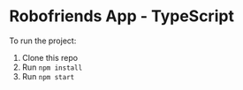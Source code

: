 # Robofriends App - TypeScript

To run the project:

1. Clone this repo
2. Run `npm install`
3. Run `npm start`

